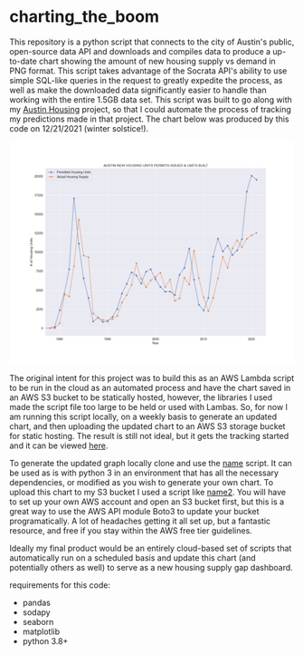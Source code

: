 # charting_the_boom

This repository is a python script that connects to the city of Austin's public, open-source data API and downloads and compiles data to produce a up-to-date chart showing the amount of new housing supply vs demand in PNG format. This script takes advantage of the Socrata API's ability to use simple SQL-like queries in the request to greatly expedite the process, as well as make the downloaded data significantly easier to handle than working with the entire 1.5GB data set. This script was built to go along with my [Austin Housing](https://nathaniel-j.github.io/Austin-Building-Boom/) project, so that I could automate the process of tracking my predictions made in that project. The chart below was produced by this code on 12/21/2021 (winter solstice!).


![chart](chart.png)

The original intent for this project was to build this as an AWS Lambda script to be run in the cloud as an automated process and have the chart saved in an AWS S3 bucket to be statically hosted, however, the libraries I used made the script file too large to be held or used with Lambas. So, for now I am running this script locally, on a weekly basis to generate an updated chart, and then uploading the updated chart to an AWS S3 storage bucket for static hosting. The result is still not ideal, but it gets the tracking started and it can be viewed [here](https://hellositeworld.s3.us-east-2.amazonaws.com/index.html).

To generate the updated graph locally clone and use the [name](location) script. It can be used as is with python 3 in an environment that has all the necessary dependencies, or modified as you wish to generate your own chart. To upload this chart to my S3 bucket I used a script like [name2](location2). You will have to set up your own AWS account and open an S3 bucket first, but this is a great way to use the AWS API module Boto3 to update your bucket programatically. A lot of headaches getting it all set up, but a fantastic resource, and free if you stay within the AWS free tier guidelines. 

Ideally my final product would be an entirely cloud-based set of scripts that automatically run on a scheduled basis and update this chart (and potentially others as well) to serve as a new housing supply gap dashboard. 


requirements for this code:
- pandas
- sodapy
- seaborn
- matplotlib
- python 3.8+ 
